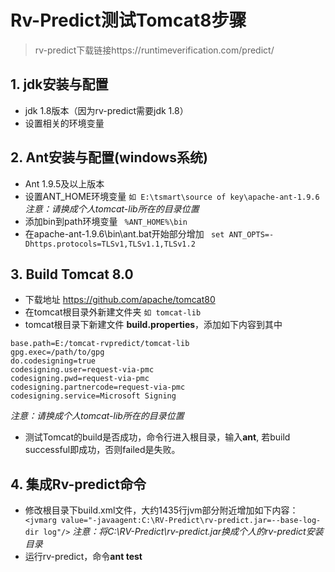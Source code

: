 # Rv-Predict测试Tomcat8步骤
  > rv-predict下载链接https://runtimeverification.com/predict/
  
## 1. jdk安装与配置
- jdk 1.8版本（因为rv-predict需要jdk 1.8）
- 设置相关的环境变量 

## 2. Ant安装与配置(windows系统)
- Ant 1.9.5及以上版本
- 设置ANT_HOME环境变量
`如 E:\tsmart\source of key\apache-ant-1.9.6`
*注意：请换成个人tomcat-lib所在的目录位置*
- 添加bin到path环境变量
` %ANT_HOME%\bin` 
- 在apache-ant-1.9.6\bin\ant.bat开始部分增加
` set ANT_OPTS=-Dhttps.protocols=TLSv1,TLSv1.1,TLSv1.2`

## 3. Build Tomcat 8.0
- 下载地址 https://github.com/apache/tomcat80
- 在tomcat根目录外新建文件夹
`如 tomcat-lib`
- tomcat根目录下新建文件 **build.properties**，添加如下内容到其中
```
base.path=E:/tomcat-rvpredict/tomcat-lib
gpg.exec=/path/to/gpg
do.codesigning=true
codesigning.user=request-via-pmc
codesigning.pwd=request-via-pmc
codesigning.partnercode=request-via-pmc
codesigning.service=Microsoft Signing
```
*注意：请换成个人tomcat-lib所在的目录位置*
- 测试Tomcat的build是否成功，命令行进入根目录，输入**ant**, 若build successful即成功，否则failed是失败。

## 4. 集成Rv-predict命令
- 修改根目录下build.xml文件，大约1435行jvm部分附近增加如下内容：
` <jvmarg value="-javaagent:C:\RV-Predict\rv-predict.jar=--base-log-dir log"/>`
*注意：将C:\RV-Predict\rv-predict.jar换成个人的rv-predict安装目录*
- 运行rv-predict，命令**ant test**
